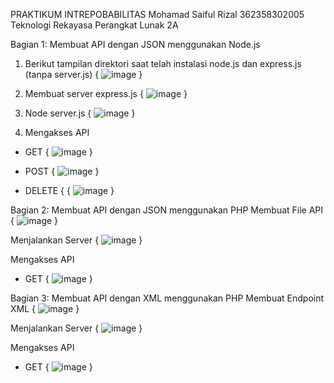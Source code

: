 PRAKTIKUM INTREPOBABILITAS
Mohamad Saiful Rizal
362358302005
Teknologi Rekayasa Perangkat Lunak 2A

Bagian 1: Membuat API dengan JSON menggunakan Node.js
1.	Berikut tampilan direktori saat telah instalasi node.js dan express.js (tanpa server.js)
{ ![image](https://github.com/user-attachments/assets/33d8d1d3-f53f-4bae-80b9-12affea809bc) }

2.	Membuat server express.js
{ ![image](https://github.com/user-attachments/assets/4fe40511-9ad2-4faf-b06f-bdc72a50db6b) }

3.	Node server.js
{ ![image](https://github.com/user-attachments/assets/d6fc2f7b-f2dc-4b80-9918-be00afacb67b) }

4.	Mengakses API
-	GET
{ ![image](https://github.com/user-attachments/assets/6d0a68b2-7f4f-4f94-a749-586900df11b8) }

-	POST
{ ![image](https://github.com/user-attachments/assets/2cf2fa04-f2f4-4812-a6c4-c4d2f2b6abd3) }

-	DELETE {
{	![image](https://github.com/user-attachments/assets/bb045109-0415-4226-98cf-34c499d35f70) }
	
Bagian 2: Membuat API dengan JSON menggunakan PHP
Membuat File API
{ ![image](https://github.com/user-attachments/assets/cd39941f-4a99-4f3c-858f-97c4b6370a09) }

Menjalankan Server 
{ ![image](https://github.com/user-attachments/assets/7bcb9dbd-351e-4ae9-98a4-8f0589e4292c) }

Mengakses API 
-	GET 
{ ![image](https://github.com/user-attachments/assets/c431cd90-ea80-4296-97c4-995b44399d60) }

Bagian 3: Membuat API dengan XML menggunakan PHP
Membuat Endpoint XML
{ ![image](https://github.com/user-attachments/assets/5347d9d7-e7e5-4a12-91d2-67193153ce93) }

Menjalankan Server
{ ![image](https://github.com/user-attachments/assets/ea62875d-1cb9-4aba-9a17-54eb016c48f4) }

Mengakses API
-	GET 
{ ![image](https://github.com/user-attachments/assets/ca0e1d59-59e4-499c-9e0c-6ab9fa6a7f29) }

